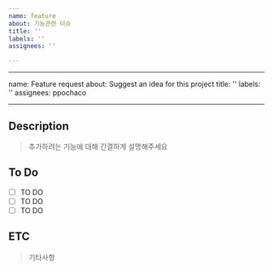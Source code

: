 ```yaml
---
name: feature
about: 기능관련 이슈
title: ''
labels: ''
assignees: ''

---
```


---
name: Feature request
about: Suggest an idea for this project
title: ''
labels: ''
assignees: ppochaco

---

## Description

> 추가하려는 기능에 대해 간결하게 설명해주세요
## To Do

- [ ] TO DO
- [ ] TO DO
- [ ] TO DO

## ETC
> 기타사항
